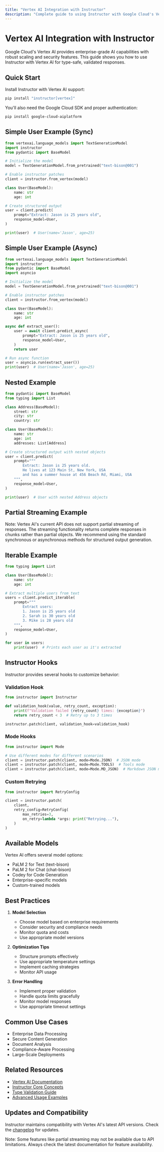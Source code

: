 ```yaml
---
title: "Vertex AI Integration with Instructor"
description: "Complete guide to using Instructor with Google Cloud's Vertex AI. Learn how to generate structured, type-safe outputs with enterprise-grade AI capabilities."
---
```


# Vertex AI Integration with Instructor

Google Cloud's Vertex AI provides enterprise-grade AI capabilities with robust scaling and security features. This guide shows you how to use Instructor with Vertex AI for type-safe, validated responses.

## Quick Start

Install Instructor with Vertex AI support:

```bash
pip install "instructor[vertex]"
```

You'll also need the Google Cloud SDK and proper authentication:

```bash
pip install google-cloud-aiplatform
```

## Simple User Example (Sync)

```python
from vertexai.language_models import TextGenerationModel
import instructor
from pydantic import BaseModel

# Initialize the model
model = TextGenerationModel.from_pretrained("text-bison@001")

# Enable instructor patches
client = instructor.from_vertex(model)

class User(BaseModel):
    name: str
    age: int

# Create structured output
user = client.predict(
    prompt="Extract: Jason is 25 years old",
    response_model=User,
)

print(user)  # User(name='Jason', age=25)
```

## Simple User Example (Async)

```python
from vertexai.language_models import TextGenerationModel
import instructor
from pydantic import BaseModel
import asyncio

# Initialize the model
model = TextGenerationModel.from_pretrained("text-bison@001")

# Enable instructor patches
client = instructor.from_vertex(model)

class User(BaseModel):
    name: str
    age: int

async def extract_user():
    user = await client.predict_async(
        prompt="Extract: Jason is 25 years old",
        response_model=User,
    )
    return user

# Run async function
user = asyncio.run(extract_user())
print(user)  # User(name='Jason', age=25)
```

## Nested Example

```python
from pydantic import BaseModel
from typing import List

class Address(BaseModel):
    street: str
    city: str
    country: str

class User(BaseModel):
    name: str
    age: int
    addresses: List[Address]

# Create structured output with nested objects
user = client.predict(
    prompt="""
        Extract: Jason is 25 years old.
        He lives at 123 Main St, New York, USA
        and has a summer house at 456 Beach Rd, Miami, USA
    """,
    response_model=User,
)

print(user)  # User with nested Address objects
```

## Partial Streaming Example

Note: Vertex AI's current API does not support partial streaming of responses. The streaming functionality returns complete responses in chunks rather than partial objects. We recommend using the standard synchronous or asynchronous methods for structured output generation.

## Iterable Example

```python
from typing import List

class User(BaseModel):
    name: str
    age: int

# Extract multiple users from text
users = client.predict_iterable(
    prompt="""
        Extract users:
        1. Jason is 25 years old
        2. Sarah is 30 years old
        3. Mike is 28 years old
    """,
    response_model=User,
)

for user in users:
    print(user)  # Prints each user as it's extracted
```

## Instructor Hooks

Instructor provides several hooks to customize behavior:

### Validation Hook

```python
from instructor import Instructor

def validation_hook(value, retry_count, exception):
    print(f"Validation failed {retry_count} times: {exception}")
    return retry_count < 3  # Retry up to 3 times

instructor.patch(client, validation_hook=validation_hook)
```

### Mode Hooks

```python
from instructor import Mode

# Use different modes for different scenarios
client = instructor.patch(client, mode=Mode.JSON)  # JSON mode
client = instructor.patch(client, mode=Mode.TOOLS)  # Tools mode
client = instructor.patch(client, mode=Mode.MD_JSON)  # Markdown JSON mode
```

### Custom Retrying

```python
from instructor import RetryConfig

client = instructor.patch(
    client,
    retry_config=RetryConfig(
        max_retries=3,
        on_retry=lambda *args: print("Retrying..."),
    )
)
```

## Available Models

Vertex AI offers several model options:
- PaLM 2 for Text (text-bison)
- PaLM 2 for Chat (chat-bison)
- Codey for Code Generation
- Enterprise-specific models
- Custom-trained models

## Best Practices

1. **Model Selection**
   - Choose model based on enterprise requirements
   - Consider security and compliance needs
   - Monitor quota and costs
   - Use appropriate model versions

2. **Optimization Tips**
   - Structure prompts effectively
   - Use appropriate temperature settings
   - Implement caching strategies
   - Monitor API usage

3. **Error Handling**
   - Implement proper validation
   - Handle quota limits gracefully
   - Monitor model responses
   - Use appropriate timeout settings

## Common Use Cases

- Enterprise Data Processing
- Secure Content Generation
- Document Analysis
- Compliance-Aware Processing
- Large-Scale Deployments

## Related Resources

- [Vertex AI Documentation](https://cloud.google.com/vertex-ai/docs)
- [Instructor Core Concepts](../concepts/index.md)
- [Type Validation Guide](../concepts/validation.md)
- [Advanced Usage Examples](../examples/index.md)

## Updates and Compatibility

Instructor maintains compatibility with Vertex AI's latest API versions. Check the [changelog](https://github.com/jxnl/instructor/blob/main/CHANGELOG.md) for updates.

Note: Some features like partial streaming may not be available due to API limitations. Always check the latest documentation for feature availability.
